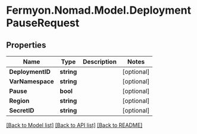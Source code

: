 # Fermyon.Nomad.Model.DeploymentPauseRequest

## Properties

Name | Type | Description | Notes
------------ | ------------- | ------------- | -------------
**DeploymentID** | **string** |  | [optional] 
**VarNamespace** | **string** |  | [optional] 
**Pause** | **bool** |  | [optional] 
**Region** | **string** |  | [optional] 
**SecretID** | **string** |  | [optional] 

[[Back to Model list]](../README.md#documentation-for-models) [[Back to API list]](../README.md#documentation-for-api-endpoints) [[Back to README]](../README.md)


